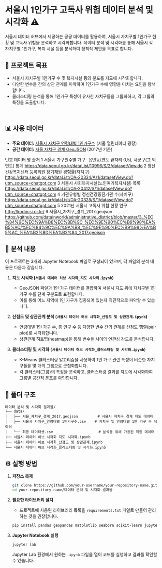 # 서울시 1인가구 고독사 위험 데이터 분석 및 시각화 ⚠️

서울시 데이터 허브에서 제공하는 공공 데이터를 활용하여, 서울시 자치구별 1인가구 현황 및 고독사 위험을 분석하고 시각화합니다.
데이터 분석 및 시각화를 통해 서울시 각 자치구별 1인가구, 복지 시설 등을 분석하여 정책적 제안을 목표로 합니다.
</br>


## 🚀 프로젝트 목표

*   서울시 자치구별 1인가구 수 및 복지시설 등의 분포를 지도에 시각화합니다.
*   다양한 변수들 간의 상관 관계를 파악하여 1인가구 수에 영향을 미치는 요인을 탐색합니다.
*   클러스터링 분석을 통해 1인가구 특성이 유사한 자치구들을 그룹화하고, 각 그룹의 특징을 도출합니다.
</br>


## 📊 사용 데이터

*   **주요 데이터:** [서울시 자치구 연령대별 1인가구수](https://data.seoul.go.kr/) (서울 열린데이터 광장)
*   **공간 데이터:** [서울 자치구 경계 GeoJSON](https://github.com/vuski/seoul-geojson) (2017년 기준)




번호
데이터 명
출처
1
서울시 가구원수별 가구- 읍면동(연도 끝자리 0,5), 시군구(그 외 연도) 통계
https://data.seoul.go.kr/dataList/10996/S/2/datasetView.do
2
정신건강복지센터 등록회원 장기재원 경험률(자치구)
https://data.seoul.go.kr/dataList/OA-20334/A/1/datasetView.do?utm_source=chatgpt.com
3
서울시 사회복지시설(노인여가복지시설) 목록
https://data.seoul.go.kr/dataList/OA-20412/S/1/datasetView.do?utm_source=chatgpt.com
4
기관유형별 정신건강증진기관 수(자치구)
https://data.seoul.go.kr/dataList/OA-20328/S/1/datasetView.do?utm_source=chatgpt.com
5
2021년 서울시 고독사 위험 현황 연구
http://kodocsi.or.kr/
6
서울시_자치구_경계_2017.geojson
https://github.com/datainworld/administrative_district/blob/master/3_%EC%84%9C%EC%9A%B8%EC%8B%9C_%EC%9E%90%EC%B9%98%EA%B5%AC/%EC%84%9C%EC%9A%B8_%EC%9E%90%EC%B9%98%EA%B5%AC_%EA%B2%BD%EA%B3%84_2017.geojson

## 🔬 분석 내용

이 프로젝트는 3개의 Jupyter Notebook 파일로 구성되어 있으며, 각 파일의 분석 내용은 다음과 같습니다.

1.  **지도 시각화 (`서울시 데이터 허브 시각화_지도 시각화.ipynb`)**
    *   GeoJSON 파일과 1인 가구 데이터를 결합하여 서울시 지도 위에 자치구별 1인 가구 수를 단계 구분도로 표현합니다.
    *   이를 통해 어느 지역에 1인 가구가 집중되어 있는지 직관적으로 파악할 수 있습니다.

2.  **산점도 및 상관관계 분석 (`서울시 데이터 허브 시각화_산점도 및 상관관계.ipynb`)**
    *   연령대별 1인 가구 수, 총 인구 수 등 다양한 변수 간의 관계를 산점도 행렬(pair plot)로 시각화합니다.
    *   상관관계 히트맵(heatmap)을 통해 변수들 사이의 연관성 강도를 분석합니다.

3.  **클러스터링 및 시각화 (`서울시 데이터 허브 시각화_클러스터링 및 시각화.ipynb`)**
    *   K-Means 클러스터링 알고리즘을 사용하여 1인 가구 관련 특성이 비슷한 자치구들을 몇 개의 그룹으로 군집화합니다.
    *   각 클러스터(그룹)의 특징을 분석하고, 클러스터링 결과를 지도에 시각화하여 그룹별 공간적 분포를 확인합니다.

## 📁 폴더 구조

```
데이터 분석 및 시각화 결과물/
├── data/
│   ├── 서울_자치구_경계_2017.geojson         # 서울시 자치구 경계 지도 데이터
│   ├── 서울시 자치구_연령대별 1인가구수.csv    # 자치구 및 연령대별 1인 가구 수 데이터
│   └── 최종 데이터셋.csv                     # 분석을 위해 가공된 최종 데이터
├── 서울시 데이터 허브 시각화_지도 시각화.ipynb
├── 서울시 데이터 허브 시각화_산점도 및 상관관계.ipynb
└── 서울시 데이터 허브 시각화_클러스터링 및 시각화.ipynb
```

## ⚙️ 실행 방법

1.  **저장소 복제**
    ```bash
    git clone https://github.com/your-username/your-repository-name.git
    cd your-repository-name/데이터 분석 및 시각화 결과물
    ```

2.  **필요한 라이브러리 설치**
    *   프로젝트에 사용된 라이브러리 목록을 `requirements.txt` 파일로 만들어 관리하는 것을 권장합니다.
    ```bash
    pip install pandas geopandas matplotlib seaborn scikit-learn jupyterlab
    ```

3.  **Jupyter Notebook 실행**
    ```bash
    jupyter lab
    ```
    Jupyter Lab 환경에서 원하는 `.ipynb` 파일을 열어 코드를 실행하고 결과를 확인할 수 있습니다.
